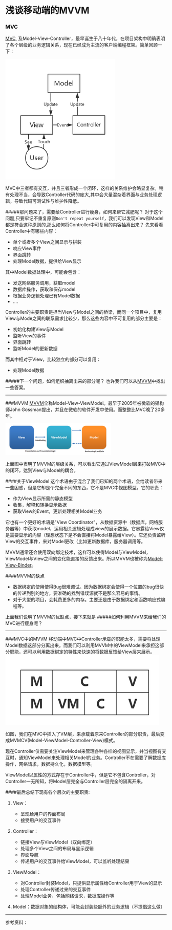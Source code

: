 # 浅谈移动端的MVVM

### MVC
[MVC](https://en.wikipedia.org/wiki/Model%E2%80%93view%E2%80%93controller), 及Model-View-Controller，最早诞生于八十年代，在项目架构中明确表明了各个层级的业务逻辑关系，现在已经成为主流的客户端编程框架。简单回顾一下：

![mvc](../res/chapter1/1-1.png)




MVC中三者都有交互，并且三者形成一个闭环，这样的关系维护会略显复杂。稍有处理不当，会导致Controller代码的庞大,其中会大量混杂着界面与业务处理逻辑，导致代码可测试性与维护性降低。

#####那问题来了，需要给Controller进行瘦身，如何来帮它减肥呢？
对于这个问题,只要牢记不重复原则```Don't repeat yourself```，我们可以发现View和Model都是符合这种原则的,那么如何将Controller中可复用的内容抽离出来？
先来看看Controller中有哪些内容：
* 单个或者多个View之间显示与拼装
* 响应View事件
* 界面跳转
* 处理Model数据，提供给View显示


其中Model数据处理中，可能会包含：
* 发送网络服务调用，获取model
* 数据库操作，获取和保存model
* 根据业务逻辑处理已有Model数据
* ....

Controller的主要职责是担当View与Model之间的桥梁，而同一个项目中，复用View与Mode之间的联系需求比较少，那么这些内容中不可复用的部分主要是：
* 初始化构建View与Model
* 监听View的事件
* 界面跳转
* 监听Model的更新数据


而其中相对于View，比较独立的部分可以复用：
* 处理Model数据

#####下一个问题，如何组织抽离出来的部分呢？
也许我们可以从[MVVM](https://en.wikipedia.org/wiki/Model_View_ViewModel)中找出一些答案。



---

###MVVM
[MVVM](https://en.wikipedia.org/wiki/Model_View_ViewModel)全称Model-View-ViewModel。最早于2005年被微软的架构师John Gossman提出，并且在微软的软件开发中使用。而整整比MVC晚了20多年。

![mvvm](../res/chapter1/1-2.png)

上面图中表明了MVVM的层级关系，可以看出它通过ViewModel层来打破MVC中的闭环，达到View与Model的耦合。

####关于ViewModel
 这个术语由于混合了我们已知的两个术语，会给读者带来一些困惑，但是它却是个完全不同的东西，它不是MVC中视图模型。它的职责：
 * 作为View显示所需的静态模型
 * 收集，解释和转换显示数据
 * 获取View的Event，更新处理相关Model业务


它也有一个更好的术语是"View Coordinator"，从数据资源中（数据库，网络服务器等）中获取model，运用相关逻辑处理成view的展示数据。它暴露给View仅是需要显示的内容（理想状态下是不会直接将Model暴露给View）。它还负责监听View的交互事件，来对Model更改（比如更新数据库，服务器调用等。

MVVM通常还会使用双向绑定技术，这样可以使得Model与ViewModel，ViewModel与View之间的变化能直接的反馈出来。所以MVVM也被称为[Model-View-Binder](https://en.wikipedia.org/wiki/Model_View_ViewModel)。

####MVVM的缺点
* 数据绑定的使用使得Bug很难调试。因为数据绑定会使得一个位置的bug很快的传递到别的地方，要准确的找到错误源就不是那么容易的事情。
* 对于大型的项目，会耗费更多的内存。主要还是由于数据绑定和函数响应式编程等。

上面我们说明了MVVM的优缺点，接下来就是
#####如何利用MVVM来给我们的MVC进行瘦身呢？

---
###MVC中的MVVM
移动端中MVC中Controller承载的职能太多，需要将处理Model数据这部分分离出来。而我们可以利用MVVM中的ViewModel来承担这部分职能，还可以利用数据绑定的特性来快速的将数据反馈给View层来展示。
![mvvm和mvc](../res/chapter1/1-3.png)

如图，我们在MVC中插入了VM层，来承载着原来Controller的部分职责，最后变成MVMCV(Model-ViewModel-Controller-View)模式。

现在Controller仅需要关注ViewModel来管理各种各样的视图显示，并当视图有交互时，通知ViewModel来处理相关Model的业务。Controller不在需要了解数据库操作，网络请求，数据持久化，数据模型等。

ViewModel以属性的方式存在于Controller中，但是它不包含Controller，对Controller一无所知，将Model层完全与Controller层完全的隔离开来。

####最后总结下现有各个层次的主要职责:
1. View：
   * 呈现给用户的界面布局
   * 接受用户的交互事件
2. Controller：
   * 链接View与ViewModel（双向绑定）
   * 处理多个View之间的布局与显示逻辑
   * 界面导航
   * 传递用户的交互事件给ViewModel，可以监听处理结果
   
3. ViewModel：
   * 对Controller封装Model，只提供显示属性给Controller用于View的显示
   * 处理Controller传递过来的交互事件
   * 处理Model业务，包括网络请求，数据库操作等
4. Model：数据对象的结构体，可能会封装些额外的业务逻辑（不提倡这么做）



---
参考资料：